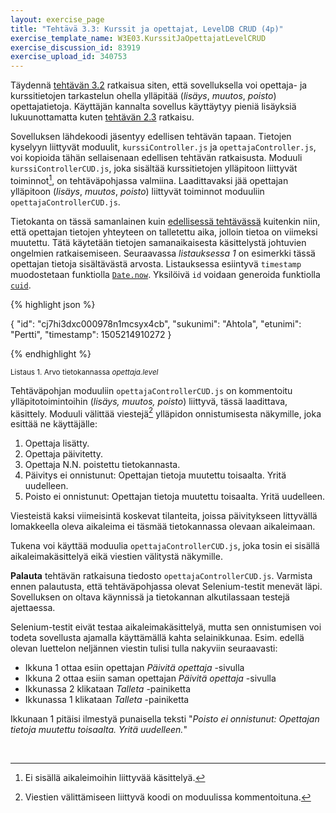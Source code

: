 ```yaml
---
layout: exercise_page
title: "Tehtävä 3.3: Kurssit ja opettajat, LevelDB CRUD (4p)"
exercise_template_name: W3E03.KurssitJaOpettajatLevelCRUD
exercise_discussion_id: 83919
exercise_upload_id: 340753
---
```


Täydennä [tehtävän 3.2](../tehtava32) ratkaisua siten, että sovelluksella voi opettaja- ja kurssitietojen tarkastelun ohella ylläpitää (*lisäys*, *muutos*, *poisto*) opettajatietoja. Käyttäjän kannalta sovellus käyttäytyy pieniä lisäyksiä lukuunottamatta kuten [tehtävän 2.3](../../osa2/tehtava23) ratkaisu.

Sovelluksen lähdekoodi jäsentyy edellisen tehtävän tapaan. Tietojen kyselyyn liittyvät moduulit, `kurssiController.js` ja `opettajaController.js`, voi kopioida tähän sellaisenaan edellisen tehtävän ratkaisusta.  Moduuli `kurssiControllerCUD.js`, joka sisältää kurssitietojen ylläpitoon liittyvät toiminnot[^1], on tehtäväpohjassa valmiina. Laadittavaksi jää opettajan ylläpitoon (*lisäys*, *muutos*, *poisto*) liittyvät toiminnot moduuliin `opettajaControllerCUD.js`.

Tietokanta on tässä samanlainen kuin [edellisessä tehtävässä](../tehtava32) kuitenkin niin, että opettajan tietojen yhteyteen on talletettu aika, jolloin tietoa on viimeksi muutettu. Tätä käytetään tietojen samanaikaisesta käsittelystä johtuvien ongelmien ratkaisemiseen. Seuraavassa *listauksessa  1* on esimerkki tässä opettajan tietoja sisältävästä arvosta. Listauksessa esiintyvä `timestamp` muodostetaan funktiolla [`Date.now`][Date.now]. Yksilöivä `id` voidaan generoida funktiolla [`cuid`][cuid].


[Date.now]: https://developer.mozilla.org/en-US/docs/Web/JavaScript/Reference/Global_Objects/Date/now
[cuid]: https://www.npmjs.com/package/cuid

[^1]: Ei sisällä aikaleimoihin liittyvää käsittelyä.


{% highlight json %}

{ 
  "id": "cj7hi3dxc000978n1mcsyx4cb",
  "sukunimi": "Ahtola",
  "etunimi": "Pertti",
  "timestamp": 1505214910272 
}

{% endhighlight %}

<small>Listaus 1. Arvo tietokannassa *opettaja.level*</small>


Tehtäväpohjan moduuliin `opettajaControllerCUD.js` on kommentoitu ylläpitotoimintoihin (*lisäys, muutos, poisto*) liittyvä, tässä laadittava, käsittely. Moduuli välittää  viestejä[^2]  ylläpidon onnistumisesta näkymille, joka esittää ne käyttäjälle:

[^2]: Viestien välittämiseen liittyvä koodi on moduulissa kommentoituna.


1. Opettaja lisätty.
2. Opettaja päivitetty.
3. Opettaja N.N. poistettu tietokannasta.
4. Päivitys ei onnistunut: Opettajan tietoja muutettu toisaalta. Yritä uudelleen.
5. Poisto ei onnistunut: Opettajan tietoja muutettu toisaalta. Yritä uudelleen.

Viesteistä kaksi viimeisintä koskevat tilanteita, joissa päivitykseen littyvällä lomakkeella oleva aikaleima ei täsmää tietokannassa olevaan aikaleimaan. 

Tukena voi käyttää  moduulia `opettajaControllerCUD.js`, joka tosin ei sisällä aikaleimakäsittelyä eikä viestien välitystä näkymille.


**Palauta** tehtävän ratkaisuna tiedosto `opettajaControllerCUD.js`. Varmista ennen palautusta, että tehtäväpohjassa olevat Selenium-testit menevät läpi. Sovelluksen on oltava käynnissä ja tietokannan alkutilassaan testejä ajettaessa.

Selenium-testit eivät testaa aikaleimakäsittelyä, mutta sen onnistumisen voi todeta sovellusta ajamalla käyttämällä kahta selainikkunaa. Esim. edellä olevan luettelon neljännen viestin tulisi tulla nakyviin seuraavasti:

* Ikkuna 1 ottaa esiin opettajan *Päivitä opettaja* -sivulla
* Ikkuna 2 ottaa esiin saman opettajan *Päivitä opettaja* -sivulla
* Ikkunassa 2 klikataan *Talleta* -painiketta
* Ikkunassa 1 klikataan *Talleta* -painiketta

Ikkunaan 1 pitäisi ilmestyä punaisella teksti "*Poisto ei onnistunut: Opettajan tietoja muutettu toisaalta. Yritä uudelleen.*"


<br/>